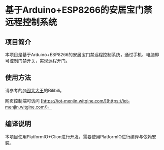 # 基于Arduino+ESP8266的安居宝门禁远程控制系统

## 项目简介

本项目是基于Arduino+ESP8266的安居宝门禁远程控制系统，通过手机、电脑即可控制门禁开关，实现远程开门。

## 使用方法

请参考的[@囧大大王](https://space.bilibili.com/10442962)的Bilibili。

网页控制端可访问 [https://iot-menjin.witgine.com/](https://iot-menjin.witgine.com/)。

## 编译说明
本项目使用PlatformIO+Clion进行开发，需要使用PlatformIO进行编译与依赖安装。